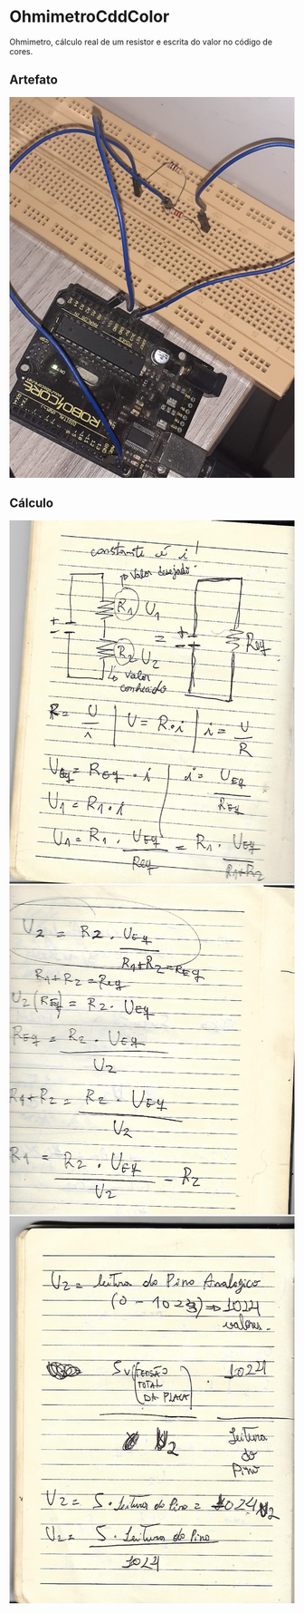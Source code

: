 # OhmimetroCddColor
Ohmimetro, cálculo real de um resistor e escrita do valor no código de cores.

## Artefato
![Screenshot](artefato.jpeg)
## Cálculo
![Screenshot](c0.jpeg)
![Screenshot](c1.jpeg)
![Screenshot](c2.jpeg)